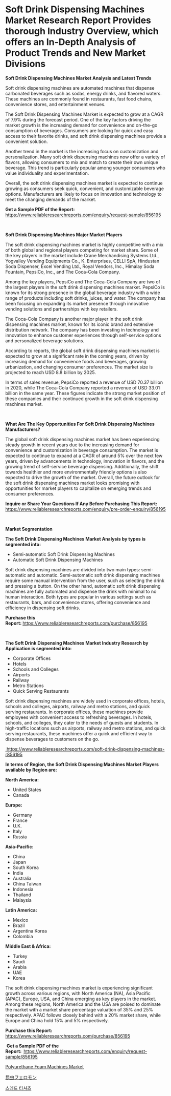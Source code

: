 <p><h1>Soft Drink Dispensing Machines Market Research Report Provides thorough Industry Overview, which offers an In-Depth Analysis of Product Trends and New Market Divisions</h1></p><p><strong>Soft Drink Dispensing Machines Market Analysis and Latest Trends</strong></p>
<p><p>Soft drink dispensing machines are automated machines that dispense carbonated beverages such as sodas, energy drinks, and flavored waters. These machines are commonly found in restaurants, fast food chains, convenience stores, and entertainment venues.</p><p>The Soft Drink Dispensing Machines Market is expected to grow at a CAGR of 7.9% during the forecast period. One of the key factors driving the market growth is the increasing demand for convenience and on-the-go consumption of beverages. Consumers are looking for quick and easy access to their favorite drinks, and soft drink dispensing machines provide a convenient solution.</p><p>Another trend in the market is the increasing focus on customization and personalization. Many soft drink dispensing machines now offer a variety of flavors, allowing consumers to mix and match to create their own unique beverage. This trend is particularly popular among younger consumers who value individuality and experimentation.</p><p>Overall, the soft drink dispensing machines market is expected to continue growing as consumers seek quick, convenient, and customizable beverage options. Manufacturers are likely to focus on innovation and technology to meet the changing demands of the market.</p></p>
<p><strong>Get a Sample PDF of the Report:&nbsp;</strong> <a href="https://www.reliableresearchreports.com/enquiry/request-sample/856195">https://www.reliableresearchreports.com/enquiry/request-sample/856195</a></p>
<p>&nbsp;</p>
<p><strong>Soft Drink Dispensing Machines Major Market Players</strong></p>
<p><p>The soft drink dispensing machines market is highly competitive with a mix of both global and regional players competing for market share. Some of the key players in the market include Crane Merchandising Systems Ltd., Yogvalley Vending Equipments Co., K. Enterprises, CELLI SpA, Hindustan Soda Dispenser, Excel Vending Ltd., Royal Vendors, Inc., Himalay Soda Fountain, PepsiCo, Inc., and The Coca-Cola Company.</p><p>Among the key players, PepsiCo and The Coca-Cola Company are two of the largest players in the soft drink dispensing machines market. PepsiCo is known for its strong presence in the global beverage industry with a wide range of products including soft drinks, juices, and water. The company has been focusing on expanding its market presence through innovative vending solutions and partnerships with key retailers.</p><p>The Coca-Cola Company is another major player in the soft drink dispensing machines market, known for its iconic brand and extensive distribution network. The company has been investing in technology and innovation to enhance customer experiences through self-service options and personalized beverage solutions.</p><p>According to reports, the global soft drink dispensing machines market is expected to grow at a significant rate in the coming years, driven by increasing demand for convenience foods and beverages, growing urbanization, and changing consumer preferences. The market size is projected to reach USD 8.8 billion by 2025.</p><p>In terms of sales revenue, PepsiCo reported a revenue of USD 70.37 billion in 2020, while The Coca-Cola Company reported a revenue of USD 33.01 billion in the same year. These figures indicate the strong market position of these companies and their continued growth in the soft drink dispensing machines market.</p></p>
<p>&nbsp;</p>
<p><strong>What Are The Key Opportunities For Soft Drink Dispensing Machines Manufacturers?</strong></p>
<p><p>The global soft drink dispensing machines market has been experiencing steady growth in recent years due to the increasing demand for convenience and customization in beverage consumption. The market is expected to continue to expand at a CAGR of around 5% over the next few years, driven by advancements in technology, innovation in flavors, and the growing trend of self-service beverage dispensing. Additionally, the shift towards healthier and more environmentally friendly options is also expected to drive the growth of the market. Overall, the future outlook for the soft drink dispensing machines market looks promising with opportunities for market players to capitalize on emerging trends and consumer preferences.</p></p>
<p><strong>Inquire or Share Your Questions If Any Before Purchasing This Report:</strong> <a href="https://www.reliableresearchreports.com/enquiry/pre-order-enquiry/856195">https://www.reliableresearchreports.com/enquiry/pre-order-enquiry/856195</a></p>
<p>&nbsp;</p>
<p><strong>Market Segmentation</strong></p>
<p><strong>The Soft Drink Dispensing Machines Market Analysis by types is segmented into:</strong></p>
<p><ul><li>Semi-automatic Soft Drink Dispensing Machines</li><li>Automatic Soft Drink Dispensing Machines</li></ul></p>
<p><p>Soft drink dispensing machines are divided into two main types: semi-automatic and automatic. Semi-automatic soft drink dispensing machines require some manual intervention from the user, such as selecting the drink and pressing a button. On the other hand, automatic soft drink dispensing machines are fully automated and dispense the drink with minimal to no human interaction. Both types are popular in various settings such as restaurants, bars, and convenience stores, offering convenience and efficiency in dispensing soft drinks.</p></p>
<p><strong>Purchase this Report:&nbsp;</strong><a href="https://www.reliableresearchreports.com/purchase/856195">https://www.reliableresearchreports.com/purchase/856195</a></p>
<p>&nbsp;</p>
<p><strong>The Soft Drink Dispensing Machines Market Industry Research by Application is segmented into:</strong></p>
<p><ul><li>Corporate Offices</li><li>Hotels</li><li>Schools and Colleges</li><li>Airports</li><li>Railway</li><li>Metro Stations</li><li>Quick Serving Restaurants</li></ul></p>
<p><p>Soft drink dispensing machines are widely used in corporate offices, hotels, schools and colleges, airports, railway and metro stations, and quick serving restaurants. In corporate offices, these machines provide employees with convenient access to refreshing beverages. In hotels, schools, and colleges, they cater to the needs of guests and students. In high-traffic locations such as airports, railway and metro stations, and quick serving restaurants, these machines offer a quick and efficient way to dispense beverages to customers on the go.</p></p>
<p><a href="https://www.reliableresearchreports.com/soft-drink-dispensing-machines-r856195">&nbsp;https://www.reliableresearchreports.com/soft-drink-dispensing-machines-r856195</a></p>
<p><strong>In terms of Region, the Soft Drink Dispensing Machines Market Players available by Region are:</strong></p>
<p>
    <p> <strong> North America: </strong>
        <ul>
            <li>United States</li>
            <li>Canada</li>
        </ul>
        </p> 
    <p> <strong> Europe: </strong>
        <ul>
            <li>Germany</li>
            <li>France</li>
            <li>U.K.</li>
            <li>Italy</li>
            <li>Russia</li>
        </ul>
        </p> 
    <p> <strong> Asia-Pacific: </strong>
        <ul>
            <li>China</li>
            <li>Japan</li>
            <li>South Korea</li>
            <li>India</li>
            <li>Australia</li>
            <li>China Taiwan</li>
            <li>Indonesia</li>
            <li>Thailand</li>
            <li>Malaysia</li>
        </ul>
        </p> 
    <p> <strong> Latin America: </strong>
        <ul>
            <li>Mexico</li>
            <li>Brazil</li>
            <li>Argentina Korea</li>
            <li>Colombia</li>
        </ul>
        </p> 
    <p> <strong> Middle East & Africa: </strong>
        <ul>
            <li>Turkey</li>
            <li>Saudi</li>
            <li>Arabia</li>
            <li>UAE</li>
            <li>Korea</li>
        </ul>
    </p>
    </p>
<p><p>The soft drink dispensing machines market is experiencing significant growth across various regions, with North America (NA), Asia Pacific (APAC), Europe, USA, and China emerging as key players in the market. Among these regions, North America and the USA are poised to dominate the market with a market share percentage valuation of 35% and 25% respectively. APAC follows closely behind with a 20% market share, while Europe and China hold 15% and 5% respectively.</p></p>
<p><strong>Purchase this Report: </strong><a href="https://www.reliableresearchreports.com/purchase/856195">https://www.reliableresearchreports.com/purchase/856195</a></p>
<p>&nbsp;<strong>Get a Sample PDF of the Report:&nbsp;&nbsp;</strong><a href="https://www.reliableresearchreports.com/enquiry/request-sample/856195">https://www.reliableresearchreports.com/enquiry/request-sample/856195</a></p>
<p><strong></strong></p>
<p><p><a href="https://github.com/RoccoManning/Market-Research-Report-List-4/blob/main/polyurethane-foam-machines-market.md">Polyurethane Foam Machines Market</a></p><p><a href="https://medium.com/@idellamante2023/%E6%98%86%E8%99%AB%E3%83%95%E3%82%A7%E3%83%AD%E3%83%A2%E3%83%B3%E5%B8%82%E5%A0%B4-%E5%B8%82%E5%A0%B4%E3%82%B7%E3%82%A7%E3%82%A2-%E5%B8%82%E5%A0%B4%E5%8B%95%E5%90%91-%E3%81%8A%E3%82%88%E3%81%B3%E5%B0%86%E6%9D%A5%E3%81%AE%E6%88%90%E9%95%B7%E3%82%92%E6%8E%A2%E3%82%8B-e82fd6be1b7f">昆虫フェロモン</a></p><p><a href="https://github.com/lzrvbyqzftro57/Market-Research-Report-List-1/blob/main/298867720527.md">스레드 티셔츠</a></p></p>